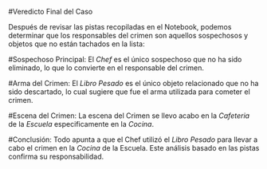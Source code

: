#Veredicto Final del Caso

Después de revisar las pistas recopiladas en el Notebook, podemos determinar que los responsables del crimen son aquellos sospechosos y objetos que no están tachados en la lista:

#Sospechoso Principal: 
El *Chef* es el único sospechoso que no ha sido eliminado, lo que lo convierte en el responsable del crimen.

#Arma del Crimen: 
El *Libro Pesado* es el único objeto relacionado que no ha sido descartado, lo cual sugiere que fue el arma utilizada para cometer el crimen.

#Escena del Crimen:
La escena del Crimen se llevo acabo en la *Cafeteria* de la *Escuela* especificamente en la *Cocina*.

#Conclusión:
Todo apunta a que el Chef utilizó el *Libro Pesado* para llevar a cabo el crimen en la *Cocina* de la Escuela. Este análisis basado en las pistas confirma su responsabilidad.
